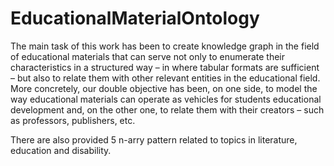 # EducationalMaterialOntology
The main task of this work has been to create knowledge graph in the field of educational
materials that can serve not only to enumerate their characteristics in a
structured way – in where tabular formats are sufficient – but also to relate them
with other relevant entities in the educational field. More concretely, our double
objective has been, on one side, to model the way educational materials can operate
as vehicles for students educational development and, on the other one, to relate
them with their creators – such as professors, publishers, etc.

There are also provided 5 n-arry pattern related to topics in literature, education and
disability.
